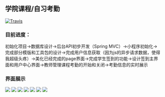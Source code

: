 ## 学院课程/自习考勤

[![Travis](https://img.shields.io/travis/rust-lang/rust.svg)]()

### 目前进度：
初始化项目->数据库设计->后台API初步开发（Spring MVC）->小程序初始化->完成部分模版和工具包的设计->完成用户信息获取（因为js的异步请求数据，使得我超级头疼）->美化已经完成的page界面->完成学生签到的功能->设计签到主界面和用户中心界面->教师管理课程考勤的开始和关闭->考勤信息的实时展示

### 界面展示
![](/demo/scanQR.jpg)
![](/demo/kcqd_1.png)
![](/demo/kcqd_2.png)
![](/demo/kcqd_3.png)
![](/demo/kcqd_4.png)
![](/demo/kcqd_7.png)
![](/demo/kcqd_6.png)